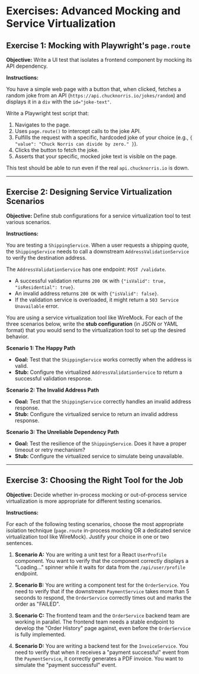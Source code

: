 # Exercises: Advanced Mocking and Service Virtualization

## Exercise 1: Mocking with Playwright's `page.route`

**Objective:** Write a UI test that isolates a frontend component by mocking its API dependency.

**Instructions:**

You have a simple web page with a button that, when clicked, fetches a random joke from an API (`https://api.chucknorris.io/jokes/random`) and displays it in a `div` with the `id="joke-text"`.

Write a Playwright test script that:
1.  Navigates to the page.
2.  Uses `page.route()` to intercept calls to the joke API.
3.  Fulfills the request with a specific, hardcoded joke of your choice (e.g., `{ "value": "Chuck Norris can divide by zero." }`).
4.  Clicks the button to fetch the joke.
5.  Asserts that your specific, mocked joke text is visible on the page.

This test should be able to run even if the real `api.chucknorris.io` is down.

---

## Exercise 2: Designing Service Virtualization Scenarios

**Objective:** Define stub configurations for a service virtualization tool to test various scenarios.

**Instructions:**

You are testing a `ShippingService`. When a user requests a shipping quote, the `ShippingService` needs to call a downstream `AddressValidationService` to verify the destination address.

The `AddressValidationService` has one endpoint: `POST /validate`.
-   A successful validation returns `200 OK` with `{"isValid": true, "isResidential": true}`.
-   An invalid address returns `200 OK` with `{"isValid": false}`.
-   If the validation service is overloaded, it might return a `503 Service Unavailable` error.

You are using a service virtualization tool like WireMock. For each of the three scenarios below, write the **stub configuration** (in JSON or YAML format) that you would send to the virtualization tool to set up the desired behavior.

**Scenario 1: The Happy Path**
-   **Goal:** Test that the `ShippingService` works correctly when the address is valid.
-   **Stub:** Configure the virtualized `AddressValidationService` to return a successful validation response.

**Scenario 2: The Invalid Address Path**
-   **Goal:** Test that the `ShippingService` correctly handles an invalid address response.
-   **Stub:** Configure the virtualized service to return an invalid address response.

**Scenario 3: The Unreliable Dependency Path**
-   **Goal:** Test the resilience of the `ShippingService`. Does it have a proper timeout or retry mechanism?
-   **Stub:** Configure the virtualized service to simulate being unavailable.

---

## Exercise 3: Choosing the Right Tool for the Job

**Objective:** Decide whether in-process mocking or out-of-process service virtualization is more appropriate for different testing scenarios.

**Instructions:**

For each of the following testing scenarios, choose the most appropriate isolation technique (`page.route` in-process mocking OR a dedicated service virtualization tool like WireMock). Justify your choice in one or two sentences.

1.  **Scenario A:** You are writing a unit test for a React `UserProfile` component. You want to verify that the component correctly displays a "Loading..." spinner while it waits for data from the `/api/user/profile` endpoint.

2.  **Scenario B:** You are writing a component test for the `OrderService`. You need to verify that if the downstream `PaymentService` takes more than 5 seconds to respond, the `OrderService` correctly times out and marks the order as "FAILED".

3.  **Scenario C:** The frontend team and the `OrderService` backend team are working in parallel. The frontend team needs a stable endpoint to develop the "Order History" page against, even before the `OrderService` is fully implemented.

4.  **Scenario D:** You are writing a backend test for the `InvoiceService`. You need to verify that when it receives a "payment successful" event from the `PaymentService`, it correctly generates a PDF invoice. You want to simulate the "payment successful" event.

